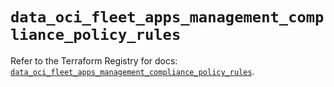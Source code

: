 # `data_oci_fleet_apps_management_compliance_policy_rules`

Refer to the Terraform Registry for docs: [`data_oci_fleet_apps_management_compliance_policy_rules`](https://registry.terraform.io/providers/oracle/oci/7.19.0/docs/data-sources/fleet_apps_management_compliance_policy_rules).
